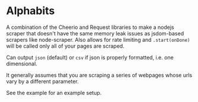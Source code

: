 # Alphabits

A combination of the Cheerio and Request libraries to make a nodejs scraper that doesn't have the same memory leak issues as jsdom-based scrapers like node-scraper. Also allows for rate limiting and `.start(onDone)` will be called only all of your pages are scraped.

Can output `json` (default) or `csv` if json is properly formatted, i.e. one dimensional.

It generally assumes that you are scraping a series of webpages whose urls vary by a different parameter. 

See the example for an example setup.